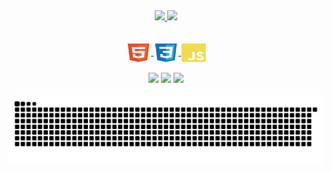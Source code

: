  <div align=center>
   <a href="https://github.com/leillac88">
   <img height="180em" src="https://github-readme-stats.vercel.app/api?username=leillac88&show_icons=true&theme=jolly&include_all_commits=true&count_private=true"/>
   <img height="180em" src="https://github-readme-stats.vercel.app/api/top-langs/?username=leillac88&layout=compact&langs_count=6&theme=tokyonight"/>
</div>

<br>
    
<div style="display: inline_block" align=center><br>
  <img align="center" alt="HTML" height="30" width="40" src="https://raw.githubusercontent.com/devicons/devicon/master/icons/html5/html5-original.svg">
  <img align="center" alt="CSS" height="30" width="40" src="https://raw.githubusercontent.com/devicons/devicon/master/icons/css3/css3-original.svg">
  <img align="center" alt="Js" height="30" width="40" src="https://raw.githubusercontent.com/devicons/devicon/master/icons/javascript/javascript-plain.svg">
</div>
 
<br>

<div align=center>
    <a href="https://instagram.com/leillacarvalho88" target="_blank"><img src="https://img.shields.io/badge/-Instagram-%23E4405F?style=for-the-badge&logo=instagram&logoColor=white" target="_blank"></a>
  <a href = "mailto:leillacarvalho88@gmail.com"><img src="https://img.shields.io/badge/-Gmail-%23333?style=for-the-badge&logo=gmail&logoColor=white" target="_blank"></a>
  <a href="https://www.linkedin.com/in/leillacarvalho88" target="_blank"><img src="https://img.shields.io/badge/-LinkedIn-%230077B5?style=for-the-badge&logo=linkedin&logoColor=white" target="_blank"></a>
</div>

<br>

<div align=center>

<picture>
  <source media="(prefers-color-scheme: dark)" srcset="https://raw.githubusercontent.com/Leillac88/leillac88/output/github-contribution-grid-snake-dark.svg">
  <source media="(prefers-color-scheme: light)" srcset="https://raw.githubusercontent.com/Leillac88/leillac88/output/github-contribution-grid-snake.svg">
  <img alt="github contribution grid snake animation" src="https://raw.githubusercontent.com/Leillac88/leillac88/output/github-contribution-grid-snake.svg">
</picture>

</div>
